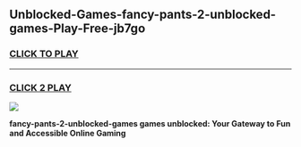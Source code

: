 
## Unblocked-Games-fancy-pants-2-unblocked-games-Play-Free-jb7go
<h3>
<a href="https://premium76.site?title=fancy-pants-2-unblocked-games&ref=17A">CLICK TO PLAY</a></h3>
<hr>

<h3>
<a href="https://premium76.site?title=fancy-pants-2-unblocked-games&ref=17A">CLICK 2 PLAY</a>
  
</h3>

<a href="https://premium76.site?title=fancy-pants-2-unblocked-games&ref=17A"><img src="https://clearcache.store/games.png"></a>


**fancy-pants-2-unblocked-games games unblocked: Your Gateway to Fun and Accessible Online Gaming**

